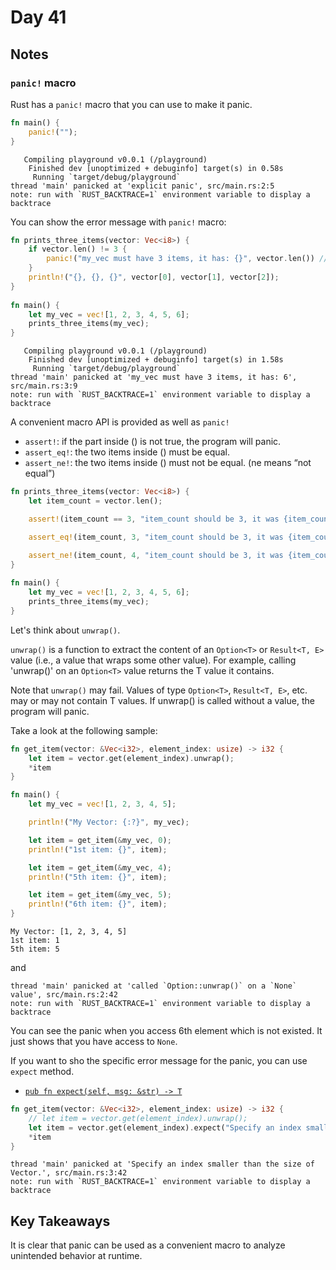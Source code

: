 # Day 41

## Notes

### `panic!` macro

Rust has a `panic!` macro that you can use to make it panic.

```rust
fn main() {
    panic!("");
}
```

```shell
   Compiling playground v0.0.1 (/playground)
    Finished dev [unoptimized + debuginfo] target(s) in 0.58s
     Running `target/debug/playground`
thread 'main' panicked at 'explicit panic', src/main.rs:2:5
note: run with `RUST_BACKTRACE=1` environment variable to display a backtrace
```

You can show the error message with `panic!` macro:

```rust
fn prints_three_items(vector: Vec<i8>) {
    if vector.len() != 3 {
        panic!("my_vec must have 3 items, it has: {}", vector.len()) // will panic if the length is not 3
    }
    println!("{}, {}, {}", vector[0], vector[1], vector[2]);
}
 
fn main() {
    let my_vec = vec![1, 2, 3, 4, 5, 6];
    prints_three_items(my_vec);
}
```

```shell
   Compiling playground v0.0.1 (/playground)
    Finished dev [unoptimized + debuginfo] target(s) in 1.58s
     Running `target/debug/playground`
thread 'main' panicked at 'my_vec must have 3 items, it has: 6', src/main.rs:3:9
note: run with `RUST_BACKTRACE=1` environment variable to display a backtrace
```

A convenient macro API is provided as well as `panic!`

- `assert!`:  if the part inside () is not true, the program will panic.
- `assert_eq!`: the two items inside () must be equal.
- `assert_ne!`: the two items inside () must not be equal. (ne means “not equal”)

```rust
fn prints_three_items(vector: Vec<i8>) {
    let item_count = vector.len();

    assert!(item_count == 3, "item_count should be 3, it was {item_count}");

    assert_eq!(item_count, 3, "item_count should be 3, it was {item_count}");

    assert_ne!(item_count, 4, "item_count should be 3, it was {item_count}");
}
 
fn main() {
    let my_vec = vec![1, 2, 3, 4, 5, 6];
    prints_three_items(my_vec);
}
```

Let's think about `unwrap()`.

`unwrap()` is a function to extract the content of an `Option<T>` or `Result<T, E>` value (i.e., a value that wraps some other value). For example, calling 'unwrap()' on an `Option<T>` value returns the T value it contains.

Note that `unwrap()` may fail. Values of type `Option<T>`, `Result<T, E>`, etc. may or may not contain T values. If unwrap() is called without a value, the program will panic.

Take a look at the following sample:

```rust
fn get_item(vector: &Vec<i32>, element_index: usize) -> i32 {
    let item = vector.get(element_index).unwrap();
    *item
}

fn main() {
    let my_vec = vec![1, 2, 3, 4, 5];

    println!("My Vector: {:?}", my_vec);

    let item = get_item(&my_vec, 0);
    println!("1st item: {}", item);

    let item = get_item(&my_vec, 4);
    println!("5th item: {}", item);

    let item = get_item(&my_vec, 5);
    println!("6th item: {}", item);
}
```

```shell
My Vector: [1, 2, 3, 4, 5]
1st item: 1
5th item: 5
```

and

```shell
thread 'main' panicked at 'called `Option::unwrap()` on a `None` value', src/main.rs:2:42
note: run with `RUST_BACKTRACE=1` environment variable to display a backtrace
```

You can see the panic when you access 6th element which is not existed. It just shows that you have access to `None`.

If you want to sho the specific error message for the panic, you can use `expect` method.

- [`pub fn expect(self, msg: &str) -> T`](https://doc.rust-lang.org/std/result/enum.Result.html#method.expect)

```rust
fn get_item(vector: &Vec<i32>, element_index: usize) -> i32 {
    // let item = vector.get(element_index).unwrap();
    let item = vector.get(element_index).expect("Specify an index smaller than the size of Vector.");
    *item
}
```

```shell
thread 'main' panicked at 'Specify an index smaller than the size of Vector.', src/main.rs:3:42
note: run with `RUST_BACKTRACE=1` environment variable to display a backtrace
```

## Key Takeaways

It is clear that panic can be used as a convenient macro to analyze unintended behavior at runtime.